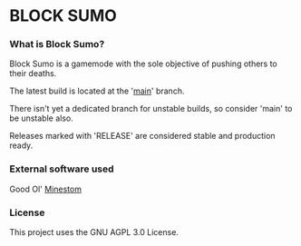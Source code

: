 # BLOCK SUMO

### What is Block Sumo?

Block Sumo is a gamemode with the sole objective of pushing others to their deaths.

The latest build is located at the '[main](https://github.com/emortalmc/blocksumo/tree/main)' branch.

There isn't yet a dedicated branch for unstable builds, so consider 'main' to be unstable also.

Releases marked with 'RELEASE' are considered stable and production ready.

### External software used  
  
Good Ol' [Minestom](https://github.com/Minestom/Minestom)

### License

This project uses the GNU AGPL 3.0 License.
